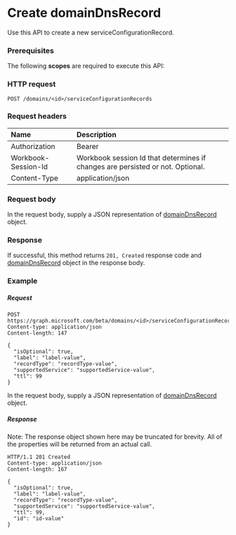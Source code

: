 # Create domainDnsRecord

Use this API to create a new serviceConfigurationRecord.
### Prerequisites
The following **scopes** are required to execute this API: 
### HTTP request
<!-- { "blockType": "ignored" } -->
```http
POST /domains/<id>/serviceConfigurationRecords

```
### Request headers
| Name       | Description|
|:---------------|:----------|
| Authorization  | Bearer <code>|
| Workbook-Session-Id  | Workbook session Id that determines if changes are persisted or not. Optional.|
| Content-Type  | application/json |

### Request body
In the request body, supply a JSON representation of [domainDnsRecord](../resources/domaindnsrecord.md) object.


### Response
If successful, this method returns `201, Created` response code and [domainDnsRecord](../resources/domaindnsrecord.md) object in the response body.

### Example
##### Request

<!-- {
  "blockType": "request",
  "name": "create_domaindnsrecord_from_domain"
}-->
```http
POST https://graph.microsoft.com/beta/domains/<id>/serviceConfigurationRecords
Content-type: application/json
Content-length: 147

{
  "isOptional": true,
  "label": "label-value",
  "recordType": "recordType-value",
  "supportedService": "supportedService-value",
  "ttl": 99
}
```
In the request body, supply a JSON representation of [domainDnsRecord](../resources/domaindnsrecord.md) object.
##### Response
Note: The response object shown here may be truncated for brevity. All of the properties will be returned from an actual call.
<!-- {
  "blockType": "response",
  "truncated": true,
  "@odata.type": "microsoft.graph.domainDnsRecord"
} -->
```http
HTTP/1.1 201 Created
Content-type: application/json
Content-length: 167

{
  "isOptional": true,
  "label": "label-value",
  "recordType": "recordType-value",
  "supportedService": "supportedService-value",
  "ttl": 99,
  "id": "id-value"
}
```

<!-- uuid: 8fcb5dbc-d5aa-4681-8e31-b001d5168d79
2015-10-25 14:57:30 UTC -->
<!-- {
  "type": "#page.annotation",
  "description": "Create domainDnsRecord",
  "keywords": "",
  "section": "documentation",
  "tocPath": ""
}-->
